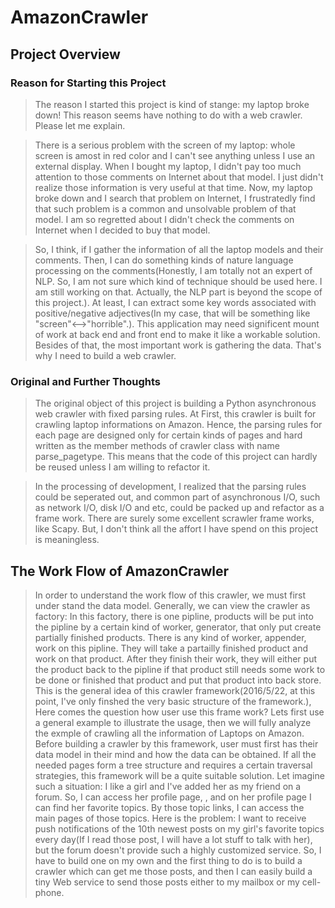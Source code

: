 # AmazonCrawler

## Project Overview
### Reason for Starting this Project
>The reason I started this project is kind of stange: my laptop broke down! This reason seems have nothing to do with a web crawler. Please let me explain. 

>There is a serious problem with the screen of my laptop: whole screen is amost in red color and I can't see anything unless I use an external display. When I bought my laptop, I didn't pay too much attention to those comments on Internet about that model. I just didn't realize those information is very useful at that time. Now, my laptop broke down and I search that problem on Internet,  I frustratedly find that such problem is a common and unsolvable problem of that model. I am so regretted about I didn't check the comments on Internet when I decided to buy that model. 

>So, I think, if I gather the information of all the laptop models and their comments. Then, I can do something kinds of nature language processing on the comments(Honestly, I am totally not an expert of NLP. So, I am not sure which kind of technique should be used here. I am still working on that. Actually, the NLP part is beyond the scope of this project.). At least, I can extract some key words associated with positive/negative adjectives(In my case, that will be something like "screen"<-->"horrible".). This application may need significent mount of work at back end and front end to make it like a workable solution. Besides of that, the most important work is gathering the data. That's why I need to build a web crawler.  

### Original and Further Thoughts 
>The original object of this project is building a Python asynchronous web crawler with fixed parsing rules. At First, this crawler is built for crawling laptop informations on Amazon. Hence, the parsing rules for each page are designed only for certain kinds of pages and hard written as the member methods of crawler class with name parse_pagetype. This means that the code of this project can hardly be reused unless I am willing to refactor it.

>In the processing of development, I realized that the parsing rules could be seperated out, and common part of asynchronous I/O, such as network I/O, disk I/O and etc, could be packed up and refactor as a frame work. There are surely some excellent scrawler frame works, like Scapy. But, I don't think all the affort I have spend on this project is meaningless.

## The Work Flow of AmazonCrawler
>In order to understand the work flow of this crawler, we must first under stand the data model.
>Generally, we can view the crawler as factory: In this factory, there is one pipline, products will be put into the pipline by a certain kind of worker, generator, that only put create partially finished products. There is any kind of worker, appender, work on this pipline. They will take a partailly finished product and work on that product. After they finish their work, they will either put the product back to the pipline if that product still needs some work to be done or finished that product and put that product into back store.
>This is the general idea of this crawler framework(2016/5/22, at this point, I've only finshed the very basic structure of the framework.), Here comes the question how user use this frame work? Lets first use a general example to illustrate the usage, then we will fully analyze the exmple of crawling all the information of Laptops on Amazon.
>Before building a crawler by this framework, user must first has their data model in their mind and how the data can be obtained. If all the needed pages form a tree structure and requires a certain traversal strategies, this framework will be a quite suitable solution. Let imagine such a situation: I like a girl and I've added her as my friend on a forum. So, I can access her profile page, , and on her profile page I can find her favorite topics. By those topic links, I can access the main pages of those topics. Here is the problem: I want to receive push notifications of the 10th newest posts on my girl's favorite topics every day(If I read those post, I will have a lot stuff to talk with her), but the forum doesn't provide such a highly customized service. So, I have to build one on my own and the first thing to do is to build a crawler which can get me those posts, and then I can easily build a tiny Web service to send those posts either to my mailbox or my cell-phone.
>







